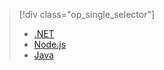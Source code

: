 > [!div class="op_single_selector"]
> * [.NET](../articles/app-service-api/app-service-api-dotnet-get-started.md)
> * [Node.js](../articles/app-service-api/app-service-api-nodejs-api-app.md)
> * [Java](../articles/app-service-api/app-service-api-java-api-app.md)
> 
>